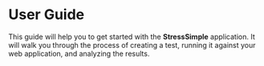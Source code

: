 # User Guide
This guide will help you to get started with the **StressSimple** application. It will walk you through the process of creating a test, running it against your web application, and analyzing the results.

